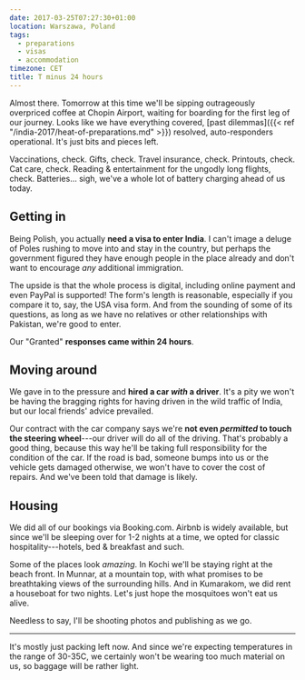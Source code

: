 ```yaml
---
date: 2017-03-25T07:27:30+01:00
location: Warszawa, Poland
tags:
  - preparations
  - visas
  - accommodation
timezone: CET
title: T minus 24 hours
---
```


Almost there. Tomorrow at this time we'll be sipping outrageously overpriced coffee at Chopin Airport, waiting for boarding for the first leg of our journey. Looks like we have everything covered, [past dilemmas]({{< ref "/india-2017/heat-of-preparations.md" >}}) resolved, auto-responders operational. It's just bits and pieces left.

<!--more-->

Vaccinations, check. Gifts, check. Travel insurance, check. Printouts, check. Cat care, check. Reading & entertainment for the ungodly long flights, check. Batteries... sigh, we've a whole lot of battery charging ahead of us today.

## Getting in

Being Polish, you actually __need a visa to enter India__. I can't image a deluge of Poles rushing to move into and stay in the country, but perhaps the government figured they have enough people in the place already and don't want to encourage _any_ additional immigration.

The upside is that the whole process is digital, including online payment and even PayPal is supported! The form's length is reasonable, especially if you compare it to, say, the USA visa form. And from the sounding of some of its questions, as long as we have no relatives or other relationships with Pakistan, we're good to enter.

Our "Granted" __responses came within 24 hours__.

## Moving around

We gave in to the pressure and **hired a car _with_ a driver**. It's a pity we won't be having the bragging rights for having driven in the wild traffic of India, but our local friends' advice prevailed.

Our contract with the car company says we're **not even _permitted_ to touch the steering wheel**---our driver will do all of the driving. That's probably a good thing, because this way he'll be taking full responsibility for the condition of the car. If the road is bad, someone bumps into us or the vehicle gets damaged otherwise, we won't have to cover the cost of repairs. And we've been told that damage is likely.

## Housing

We did all of our bookings via Booking.com. Airbnb is widely available, but since we'll be sleeping over for 1-2 nights at a time, we opted for classic hospitality---hotels, bed & breakfast and such.

Some of the places look _amazing_. In Kochi we'll be staying right at the beach front. In Munnar, at a mountain top, with what promises to be breathtaking views of the surrounding hills. And in Kumarakom, we did rent a houseboat for two nights. Let's just hope the mosquitoes won't eat us alive.

Needless to say, I'll be shooting photos and publishing as we go.

---

It's mostly just packing left now. And since we're expecting temperatures in the range of 30-35C, we certainly won't be wearing too much material on us, so baggage will be rather light.
